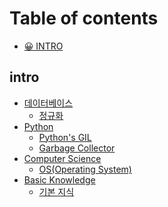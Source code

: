 # Table of contents

* [😀 INTRO](README.md)

## intro

* [데이터베이스]()
  * [정규화](intro/database/nomalization.md)
* [Python]()
  * [Python's GIL](intro/python/GIL.md)
  * [Garbage Collector]()
* [Computer Science]()
  * [OS(Operating System)](intro/computer-science/os-operating-system.md)
* [Basic Knowledge]()
  * [기본 지식](intro/basic_knowledge/basic_knowledge.md)
